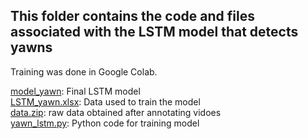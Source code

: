 ## This folder contains the code and files associated with the LSTM model that detects yawns 
Training was done in Google Colab. 

[model_yawn](model_yawn): Final LSTM model <br>
[LSTM_yawn.xlsx](LSTM_yawn.xlsx): Data used to train the model <br>
[data.zip](data.zip): raw data obtained after annotating vidoes <br>
[yawn_lstm.py](yawn_lstm.py): Python code for training model <br>
